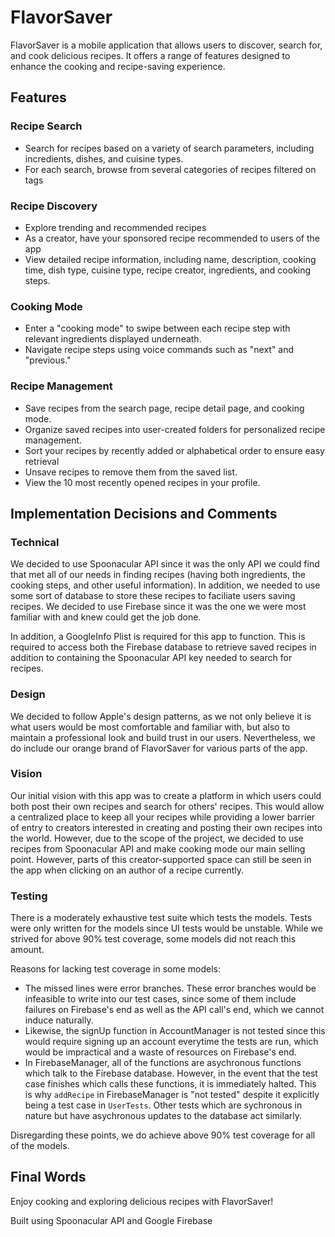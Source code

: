 # FlavorSaver

FlavorSaver is a mobile application that allows users to discover, search for, and cook delicious recipes. It offers a range of features designed to enhance the cooking and recipe-saving experience.

## Features

### Recipe Search
- Search for recipes based on a variety of search parameters, including incredients, dishes, and cuisine types.
- For each search, browse from several categories of recipes filtered on tags

### Recipe Discovery
- Explore trending and recommended recipes
- As a creator, have your sponsored recipe recommended to users of the app
- View detailed recipe information, including name, description, cooking time, dish type, cuisine type, recipe creator, ingredients, and cooking steps.
  
### Cooking Mode
- Enter a "cooking mode" to swipe between each recipe step with relevant ingredients displayed underneath.
- Navigate recipe steps using voice commands such as "next" and "previous."

### Recipe Management
- Save recipes from the search page, recipe detail page, and cooking mode.
- Organize saved recipes into user-created folders for personalized recipe management.
- Sort your recipes by recently added or alphabetical order to ensure easy retrieval
- Unsave recipes to remove them from the saved list.
- View the 10 most recently opened recipes in your profile.

## Implementation Decisions and Comments

### Technical
We decided to use Spoonacular API since it was the only API we could find that met all of our needs in finding recipes (having both ingredients, the cooking steps, and other useful information). In addition, we needed to use some sort of database to store these recipes to faciliate users saving recipes. We decided to use Firebase since it was the one we were most familiar with and knew could get the job done.

In addition, a GoogleInfo Plist is required for this app to function. This is required to access both the Firebase database to retrieve saved recipes in addition to containing the Spoonacular API key needed to search for recipes.

### Design
We decided to follow Apple's design patterns, as we not only believe it is what users would be most comfortable and familiar with, but also to maintain a professional look and build trust in our users. Nevertheless, we do include our orange brand of FlavorSaver for various parts of the app. 

### Vision
Our initial vision with this app was to create a platform in which users could both post their own recipes and search for others' recipes. This would allow a centralized place to keep all your recipes while providing a lower barrier of entry to creators interested in creating and posting their own recipes into the world. However, due to the scope of the project, we decided to use recipes from Spoonacular API and make cooking mode our main selling point. However, parts of this creator-supported space can still be seen in the app when clicking on an author of a recipe currently.

### Testing
There is a moderately exhaustive test suite which tests the models. Tests were only written for the models since UI tests would be unstable. While we strived for above 90% test coverage, some models did not reach this amount. 

Reasons for lacking test coverage in some models:
- The missed lines were error branches. These error branches would be infeasible to write into our test cases, since some of them include failures on Firebase's end as well as the API call's end, which we cannot induce naturally.
- Likewise, the signUp function in AccountManager is not tested since this would require signing up an account everytime the tests are run, which would be impractical and a waste of resources on Firebase's end.
- In FirebaseManager, all of the functions are asychronous functions which talk to the Firebase database. However, in the event that the test case finishes which calls these functions, it is immediately halted. This is why `addRecipe` in FirebaseManager is "not tested" despite it explicitly being a test case in `UserTests`. Other tests which are sychronous in nature but have asychronous updates to the database act similarly. 

Disregarding these points, we do achieve above 90% test coverage for all of the models.

## Final Words
Enjoy cooking and exploring delicious recipes with FlavorSaver!

Built using Spoonacular API and Google Firebase

